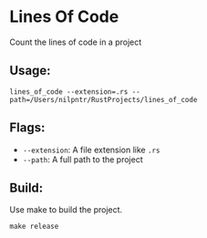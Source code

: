 # Lines Of Code
Count the lines of code in a project

## Usage:
```
lines_of_code --extension=.rs --path=/Users/nilpntr/RustProjects/lines_of_code
```

## Flags:
- `--extension`: A file extension like `.rs`
- `--path`: A full path to the project

## Build:
Use make to build the project. 
```
make release
```